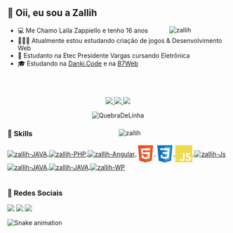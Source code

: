 ## 💜 Oii, eu sou a Zallih

<div>
<img align="right" alt="zallih" width="135" src="https://cdn.discordapp.com/attachments/1109120423297294356/1115676832709234715/download20230602132208.png">
  
- 💻 Me Chamo Laila Zappiello e tenho 16 anos <br>
- 👩🏽‍💻 Atualmente estou estudando criação de jogos & Desenvolvimento Web<br>
- 📖 Estudanto na Etec Presidente Vargas cursando Eletrônica  
- 🎓 Estudando na <a href="https://cursos.dankicode.com/">Danki.Code</a> e na <a href="https://b7web.com.br/">B7Web</a>  
</div>

<br><br>

<div>
  <a href ="https://github.com/zallih">
    <p align="middle">
      <img height="150em" src="https://github-readme-stats.vercel.app/api?username=zallih&show_icons=true&theme=tokyonight&include_all_commits=true&count_private=true"/>
      <img height="150em" src="https://github-readme-stats.vercel.app/api/top-langs/?username=zallih&layout=compact&langs_count=7&theme=tokyonight"/>
      <img height="150em" src="http://github-readme-streak-stats.herokuapp.com?user=zallih&theme=tokyonight&date_format=j%20M%5B%20Y%5D"/>
     </p>
  </a>
</div>


<p align="middle">
  <img width="185" alt="QuebraDeLinha" src="https://media.discordapp.net/attachments/783761333358166056/875852044928425984/divider-2461548_640.png">
</p>


<div>
    <img align="right" alt="zallih" width="250" src="https://cdn.discordapp.com/attachments/1109120423297294356/1115676185888817182/octocat-1686068325751.png">
  <h3> 💜 Skills</h3>
  <a href="https://github.com/zallih">
  <img align="center" alt="zallih-JAVA" height="40" width="40" src="https://cdn.jsdelivr.net/gh/devicons/devicon/icons/java/java-original.svg">
  <img align="center" alt="zallih-PHP" height="40" width="40" src="https://www.pngkey.com/png/full/360-3603565_php-logo-png-logo-php.png">
    <img align="center" alt="zallih-Angular" height="40" width="40" src="https://angular.io/assets/images/logos/angularjs/AngularJS-Shield.svg">
  <img align="center" alt="zallih-HTML" height="40" width="40" src="https://raw.githubusercontent.com/devicons/devicon/master/icons/html5/html5-original.svg">
  <img align="center" alt="zalli-CSS" height="40" width="40" src="https://raw.githubusercontent.com/devicons/devicon/master/icons/css3/css3-original.svg">
  <img align="center" alt="zallih-Js" height="40" width="40" src="https://raw.githubusercontent.com/devicons/devicon/master/icons/javascript/javascript-plain.svg">
    <img align="center" alt="zallih-Js" height="40" width="40" src="https://w7.pngwing.com/pngs/915/519/png-transparent-typescript-hd-logo-thumbnail.png">
    <img align="center" alt="zallih-JAVA" height="40" width="40" src="https://coal.gamemaker.io/sites/5d75794b3c84c70006700381/theme/images/og/thumbnail_gm_logo.png?1677843242">
    <img align="center" alt="zallih-JAVA" height="40" width="40" src="https://companieslogo.com/img/orig/U-ea48bc1d.png?t=1634728034">
    <img align="center" alt="zallih-WP" height="40" width="40" src="https://upload.wikimedia.org/wikipedia/commons/9/93/Wordpress_Blue_logo.png">
    </a>
<br><br>
<h3>💜 Redes Sociais</h3>
  <a href="https://www.instagram.com/laila_zappiello/" target="_blank"><img src="https://img.shields.io/badge/-Instagram-%23E4405F?style=for-the-badge&logo=instagram&logoColor=white" target="blank"></a>
  <a href="https://www.facebook.com/laila.zappiello.5/" target="_blank"><img src="https://img.shields.io/badge/Facebook-1877F2?style=for-the-badge&logo=facebook&logoColor=white" target="blank"></a> 
  <a href="https://www.linkedin.com/in/laila-zappiello/" target="_blank"><img src="https://img.shields.io/badge/-LinkedIn-%230077B5?style=for-the-badge&logo=linkedin&logoColor=white" target="_blank"></a> 
  
  
  
  ![Snake animation](https://github.com/zallih/zallih/blob/output/github-contribution-grid-snake.svg)

</div>

